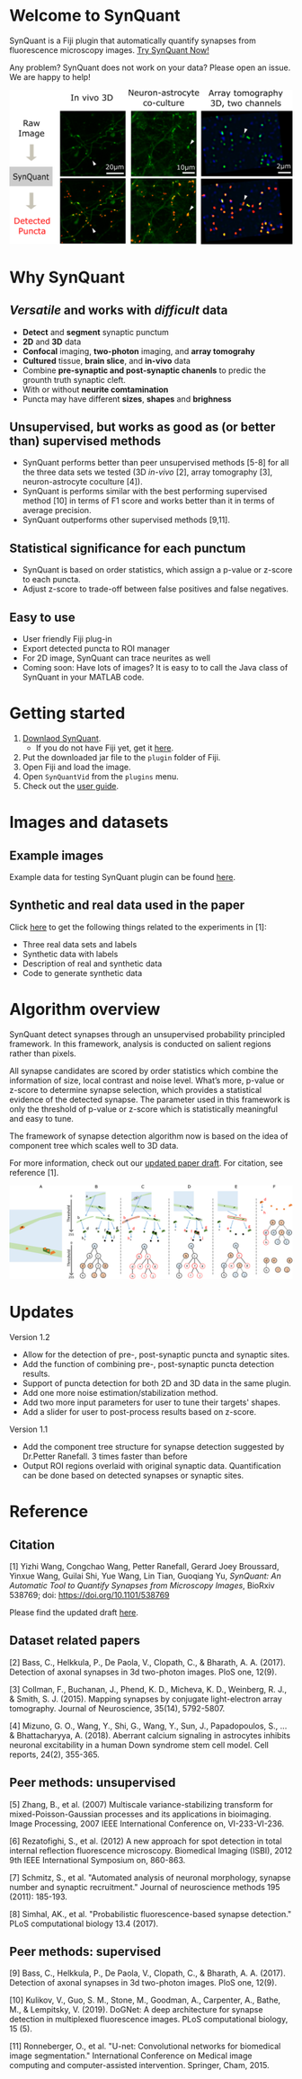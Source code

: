 # Welcome to SynQuant
SynQuant is a Fiji plugin that automatically quantify synapses from fluorescence microscopy images. [Try SynQuant Now!](#Getting-started)

Any problem? SynQuant does not work on your data? 
Please open an issue. We are happy to help!

![Overview of SynQuant](img/example_data.png)

# Why SynQuant

## *Versatile* and works with *difficult* data
* **Detect** and **segment** synaptic punctum
* **2D** and **3D** data
* **Confocal** imaging, **two-photon** imaging, and **array tomograhy**
* **Cultured** tissue, **brain slice**, and **in-vivo** data
* Combine **pre-synaptic and post-synaptic chanenls** to predic the grounth truth synaptic cleft.
* With or without **neurite comtamination** 
* Puncta may have different **sizes**, **shapes** and **brighness**

## Unsupervised, but works as good as (or better than) supervised methods
* SynQuant performs better than peer unsupervised methods [5-8] for all the three data sets we tested (3D *in-vivo* [2], array tomography [3], neuron-astrocyte coculture [4]).
* SynQuant is performs similar with the best performing supervised method [10] in terms of F1 score and works better than it in terms of average precision.
* SynQuant outperforms other supervised methods [9,11].
<!-- * Training an supervised methods is non-trivial: sufficient training labels, experimenting with all kinds of network architectures or feature extraction algorithms, and somehow boring parameter tuning.  -->
<!-- * **We suggest trying SynQuant on your data before using the supervised methods**. -->

## Statistical significance for each punctum
* SynQuant is based on order statistics, which assign a p-value or z-score to each puncta. 
* Adjust z-score to trade-off between false positives and false negatives.

## Easy to use
* User friendly Fiji plug-in
* Export detected puncta to ROI manager
* For 2D image, SynQuant can trace neurites as well
* Coming soon: Have lots of images? It is easy to to call the Java class of SynQuant in your MATLAB code.

<!-- # Getting started
1. Download the Fiji plugin [here](https://github.com/yu-lab-vt/SynQuant/releases).
2. Put the downloaded jar file to the plugin folder of Fiji.
3. Open Fiji and load the data. Then open SynQuantVid from the plugins menu.

For more details, download our user guide [here](https://drive.google.com/file/d/1YND2SoC8yUhU6LBVBY-8TO1Wul8f0TnO/view?usp=sharing). -->

# Getting started
1. [Downlaod SynQuant](https://github.com/yu-lab-vt/SynQuant/releases). 
    * If you do not have Fiji yet, get it [here](https://fiji.sc/).
2. Put the downloaded jar file to the `plugin` folder of Fiji.
3. Open Fiji and load the image. 
4. Open `SynQuantVid` from the `plugins` menu.
5. Check out the [user guide](https://drive.google.com/file/d/1YND2SoC8yUhU6LBVBY-8TO1Wul8f0TnO/view?usp=sharing).


# Images and datasets
## Example images
Example data for testing SynQuant plugin can be found [here](https://drive.google.com/drive/folders/1IZS_1Vp3o54NBx0doTdjhUTt_hvUxi9b?usp=sharing).

## Synthetic and real data used in the paper
Click [here](https://github.com/yu-lab-vt/SynQuant-data) to get the following things related to the experiments in [1]:
* Three real data sets and labels
* Synthetic data with labels
* Description of real and synthetic data
* Code to generate synthetic data

# Algorithm overview
SynQuant detect synapses through an unsupervised probability principled framework. In this framework, analysis is conducted on salient regions rather than pixels. 

All synapse candidates are scored by order statistics which combine the information of size, local contrast and noise level. What’s more, p-value or z-score to determine synapse selection, which provides a statistical evidence of the detected synapse. 
The parameter used in this framework is only the threshold of p-value or z-score which is statistically meaningful and easy to tune. 

The framework of synapse detection algorithm now is based on the idea of component tree which scales well to 3D data. 

For more information, check out our [updated paper draft](https://drive.google.com/open?id=14uR3T7SpJKezWjSAQNhWAzvLc2KgpiIz). For citation, see reference [1].

![Tree based detection and segmentation algorithm](img/tree.png)


# Updates
Version 1.2
* Allow for the detection of pre-, post-synaptic puncta and synaptic sites.
* Add the function of combining pre-, post-synaptic puncta detection results.
* Support of puncta detection for both 2D and 3D data in the same plugin.
* Add one more noise estimation/stabilization method.
* Add two more input parameters for user to tune their targets' shapes.
* Add a slider for user to post-process results based on z-score.

Version 1.1
* Add the component tree structure for synapse detection suggested by Dr.Petter Ranefall. 3 times faster than before
* Output ROI regions overlaid with original synaptic data. Quantification can be done based on detected synapses or synaptic sites.

# Reference
## Citation
[1] Yizhi Wang, Congchao Wang, Petter Ranefall, Gerard Joey Broussard, Yinxue Wang, Guilai Shi, Yue Wang, Lin Tian, Guoqiang Yu, *SynQuant: An Automatic Tool to Quantify Synapses from Microscopy Images*, BioRxiv 538769; doi: https://doi.org/10.1101/538769

Please find the updated draft [here](https://drive.google.com/open?id=14uR3T7SpJKezWjSAQNhWAzvLc2KgpiIz).

## Dataset related papers
[2] Bass, C., Helkkula, P., De Paola, V., Clopath, C., & Bharath, A. A. (2017). Detection of axonal synapses in 3d two-photon images. PloS one, 12(9).

[3] Collman, F., Buchanan, J., Phend, K. D., Micheva, K. D., Weinberg, R. J., & Smith, S. J. (2015). Mapping synapses by conjugate light-electron array tomography. Journal of Neuroscience, 35(14), 5792-5807.

[4] Mizuno, G. O., Wang, Y., Shi, G., Wang, Y., Sun, J., Papadopoulos, S., ... & Bhattacharyya, A. (2018). Aberrant calcium signaling in astrocytes inhibits neuronal excitability in a human Down syndrome stem cell model. Cell reports, 24(2), 355-365.

## Peer methods: unsupervised
[5] Zhang, B., et al. (2007) Multiscale variance-stabilizing transform for mixed-Poisson-Gaussian processes and its applications in bioimaging. Image Processing, 2007 IEEE International Conference on, VI-233-VI-236.

[6] Rezatofighi, S., et al. (2012) A new approach for spot detection in total internal reflection fluorescence microscopy. Biomedical Imaging (ISBI), 2012 9th IEEE International Symposium on, 860-863.

[7] Schmitz, S., et al. "Automated analysis of neuronal morphology, synapse number and synaptic recruitment." Journal of neuroscience methods 195 (2011): 185-193.

[8] Simhal, AK., et al. "Probabilistic fluorescence-based synapse detection." PLoS computational biology 13.4 (2017).

## Peer methods: supervised
[9] Bass, C., Helkkula, P., De Paola, V., Clopath, C., & Bharath, A. A. (2017). Detection of axonal synapses in 3d two-photon images. PloS one, 12(9).

[10] Kulikov, V., Guo, S. M., Stone, M., Goodman, A., Carpenter, A., Bathe, M., & Lempitsky, V. (2019). DoGNet: A deep architecture for synapse detection in multiplexed fluorescence images. PLoS computational biology, 15 (5).

[11] Ronneberger, O., et al. "U-net: Convolutional networks for biomedical image segmentation." International Conference on Medical image computing and computer-assisted intervention. Springer, Cham, 2015.

